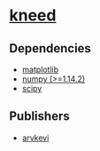 # [kneed](https://pypi.org/project/kneed)

## Dependencies
- [matplotlib](packages/m/matplotlib.md)
- [numpy (>=1.14.2)](packages/n/numpy.md)
- [scipy](packages/s/scipy.md)



## Publishers
- [arvkevi](https://pypi.org/user/arvkevi)

